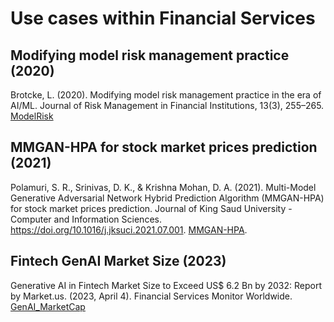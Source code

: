 # Use cases within Financial Services

## Modifying model risk management practice (2020)
Brotcke, L. (2020). Modifying model risk management practice in the era of AI/ML. Journal of Risk Management in Financial Institutions, 13(3), 255–265. [ModelRisk](ModelRisk.pdf)

## MMGAN-HPA for stock market prices prediction (2021)
Polamuri, S. R., Srinivas, D. K., & Krishna Mohan, D. A. (2021). Multi-Model Generative Adversarial Network Hybrid Prediction Algorithm (MMGAN-HPA) for stock market prices prediction. Journal of King Saud University - Computer and Information Sciences. https://doi.org/10.1016/j.jksuci.2021.07.001. [MMGAN-HPA](MMGAN-HPA.pdf).

## Fintech GenAI Market Size (2023)
Generative AI in Fintech Market Size to Exceed US$ 6.2 Bn by 2032: Report by Market.us. (2023, April 4). Financial Services Monitor Worldwide. [GenAI_MarketCap](GenAI_MarketCap.pdf)